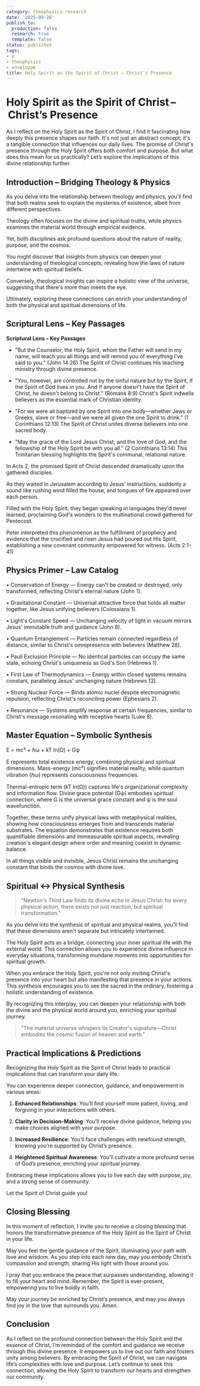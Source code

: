 ```yaml
---
category: theophysics-research
date: '2025-09-28'
publish_to:
  production: false
  research: true
  template: false
status: published
tags:
- o
- theophysics
- enveloppe
title: Holy Spirit as the Spirit of Christ – Christ’s Presence
---
```

   
# Holy Spirit as the Spirit of Christ – Christ’s Presence   
   
As I reflect on the Holy Spirit as the Spirit of Christ, I find it fascinating how deeply this presence shapes our faith. It's not just an abstract concept; it's a tangible connection that influences our daily lives. The promise of Christ's presence through the Holy Spirit offers both comfort and purpose. But what does this mean for us practically? Let’s explore the implications of this divine relationship further.   
   
## Introduction – Bridging Theology & Physics   
   
As you delve into the relationship between theology and physics, you'll find that both realms seek to explain the mysteries of existence, albeit from different perspectives.   
   
Theology often focuses on the divine and spiritual truths, while physics examines the material world through empirical evidence.   
   
Yet, both disciplines ask profound questions about the nature of reality, purpose, and the cosmos.   
   
You might discover that insights from physics can deepen your understanding of theological concepts, revealing how the laws of nature intertwine with spiritual beliefs.   
   
Conversely, theological insights can inspire a holistic view of the universe, suggesting that there's more than meets the eye.   
   
Ultimately, exploring these connections can enrich your understanding of both the physical and spiritual dimensions of life.   
   
## Scriptural Lens – Key Passages   
   
**Scriptural Lens – Key Passages**   
   
* "But the Counselor, the Holy Spirit, whom the Father will send in my name, will teach you all things and will remind you of everything I've said to you." (John 14:26) The Spirit of Christ continues His teaching ministry through divine presence.   
   
* "You, however, are controlled not by the sinful nature but by the Spirit, if the Spirit of God lives in you. And if anyone doesn't have the Spirit of Christ, he doesn't belong to Christ." (Romans 8:9) Christ's Spirit indwells believers as the essential mark of Christian identity.   
   
* "For we were all baptized by one Spirit into one body—whether Jews or Greeks, slave or free—and we were all given the one Spirit to drink." (1 Corinthians 12:13) The Spirit of Christ unites diverse believers into one sacred body.   
   
* "May the grace of the Lord Jesus Christ, and the love of God, and the fellowship of the Holy Spirit be with you all." (2 Corinthians 13:14) This Trinitarian blessing highlights the Spirit's communal, relational nature.   
   
In Acts 2, the promised Spirit of Christ descended dramatically upon the gathered disciples.   
   
As they waited in Jerusalem according to Jesus' instructions, suddenly a sound like rushing wind filled the house, and tongues of fire appeared over each person.   
   
Filled with the Holy Spirit, they began speaking in languages they'd never learned, proclaiming God's wonders to the multinational crowd gathered for Pentecost.   
   
Peter interpreted this phenomenon as the fulfillment of prophecy and evidence that the crucified and risen Jesus had poured out His Spirit, establishing a new covenant community empowered for witness. (Acts 2:1-41)   
   
## Physics Primer – Law Catalog   
   
• Conservation of Energy — Energy can't be created or destroyed, only transformed, reflecting Christ's eternal nature (John 1).   
   
• Gravitational Constant — Universal attractive force that holds all matter together, like Jesus unifying believers (Colossians 1).   
   
• Light's Constant Speed — Unchanging velocity of light in vacuum mirrors Jesus' immutable truth and guidance (John 8).   
   
• Quantum Entanglement — Particles remain connected regardless of distance, similar to Christ's omnipresence with believers (Matthew 28).   
   
• Pauli Exclusion Principle — No identical particles can occupy the same state, echoing Christ's uniqueness as God's Son (Hebrews 1).   
   
• First Law of Thermodynamics — Energy within closed systems remains constant, paralleling Jesus' unchanging nature (Hebrews 13).   
   
• Strong Nuclear Force — Binds atomic nuclei despite electromagnetic repulsion, reflecting Christ's reconciling power (Ephesians 2).   
   
• Resonance — Systems amplify response at certain frequencies, similar to Christ's message resonating with receptive hearts (Luke 8).   
   
## Master Equation – Symbolic Synthesis   
   
E = mc² + ℏω + kT ln(Ω) + Gψ   
   
E represents total existence energy, combining physical and spiritual dimensions. Mass-energy (mc²) signifies material reality, while quantum vibration (ℏω) represents consciousness frequencies.   
   
Thermal-entropic term (kT ln(Ω)) captures life's organizational complexity and information flow. Divine grace potential (Gψ) embodies spiritual connection, where G is the universal grace constant and ψ is the soul wavefunction.   
   
Together, these terms unify physical laws with metaphysical realities, showing how consciousness emerges from and transcends material substrates. The equation demonstrates that existence requires both quantifiable dimensions and immeasurable spiritual aspects, revealing creation's elegant design where order and meaning coexist in dynamic balance.   
   
In all things visible and invisible, Jesus Christ remains the unchanging constant that binds the cosmos with divine love.   
   
## Spiritual ↔ Physical Synthesis   
   
> "Newton's Third Law finds its divine echo in Jesus Christ: for every physical action, there exists not just reaction, but spiritual transformation."   
   
As you delve into the synthesis of spiritual and physical realms, you'll find that these dimensions aren't separate but intricately intertwined.   
   
The Holy Spirit acts as a bridge, connecting your inner spiritual life with the external world. This connection allows you to experience divine influence in everyday situations, transforming mundane moments into opportunities for spiritual growth.   
   
When you embrace the Holy Spirit, you're not only inviting Christ's presence into your heart but also manifesting that presence in your actions. This synthesis encourages you to see the sacred in the ordinary, fostering a holistic understanding of existence.   
   
By recognizing this interplay, you can deepen your relationship with both the divine and the physical world around you, enriching your spiritual journey.   
   
> "The material universe whispers its Creator's signature—Christ embodies the cosmic fusion of heaven and earth."   
   
## Practical Implications & Predictions   
   
Recognizing the Holy Spirit as the Spirit of Christ leads to practical implications that can transform your daily life.   
   
You can experience deeper connection, guidance, and empowerment in various areas:   
   
1. **Enhanced Relationships**: You’ll find yourself more patient, loving, and forgiving in your interactions with others.   
   
2. **Clarity in Decision-Making**: You’ll receive divine guidance, helping you make choices aligned with your purpose.   
   
3. **Increased Resilience**: You’ll face challenges with newfound strength, knowing you’re supported by Christ’s presence.   
   
4. **Heightened Spiritual Awareness**: You’ll cultivate a more profound sense of God’s presence, enriching your spiritual journey.   
   
Embracing these implications allows you to live each day with purpose, joy, and a strong sense of community.   
   
Let the Spirit of Christ guide you!   
   
## Closing Blessing   
   
In this moment of reflection, I invite you to receive a closing blessing that honors the transformative presence of the Holy Spirit as the Spirit of Christ in your life.   
   
May you feel the gentle guidance of the Spirit, illuminating your path with love and wisdom. As you step into each new day, may you embody Christ’s compassion and strength, sharing His light with those around you.   
   
I pray that you embrace the peace that surpasses understanding, allowing it to fill your heart and mind. Remember, the Spirit is ever-present, empowering you to live boldly in faith.   
   
May your journey be enriched by Christ’s presence, and may you always find joy in the love that surrounds you. Amen.   
   
## Conclusion   
   
As I reflect on the profound connection between the Holy Spirit and the essence of Christ, I’m reminded of the comfort and guidance we receive through this divine presence. It empowers us to live out our faith and fosters unity among believers. By embracing the Spirit of Christ, we can navigate life’s complexities with love and purpose. Let’s continue to seek this connection, allowing the Holy Spirit to transform our hearts and strengthen our community.